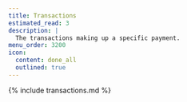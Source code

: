 ```yaml
---
title: Transactions
estimated_read: 3
description: |
  The transactions making up a specific payment.
menu_order: 3200
icon:
  content: done_all
  outlined: true
---
```


{% include transactions.md %}
